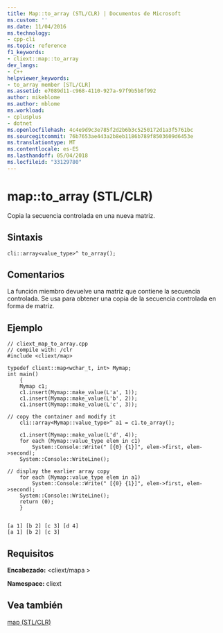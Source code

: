 ```yaml
---
title: Map::to_array (STL/CLR) | Documentos de Microsoft
ms.custom: ''
ms.date: 11/04/2016
ms.technology:
- cpp-cli
ms.topic: reference
f1_keywords:
- cliext::map::to_array
dev_langs:
- C++
helpviewer_keywords:
- to_array member [STL/CLR]
ms.assetid: e7089d11-c968-4110-927a-97f9b5b8f992
author: mikeblome
ms.author: mblome
ms.workload:
- cplusplus
- dotnet
ms.openlocfilehash: 4c4e9d9c3e785f2d2b6b3c5250172d1a3f5761bc
ms.sourcegitcommit: 76b7653ae443a2b8eb1186b789f8503609d6453e
ms.translationtype: MT
ms.contentlocale: es-ES
ms.lasthandoff: 05/04/2018
ms.locfileid: "33129780"
---
```

# <a name="maptoarray-stlclr"></a>map::to_array (STL/CLR)
Copia la secuencia controlada en una nueva matriz.  
  
## <a name="syntax"></a>Sintaxis  
  
```  
cli::array<value_type>^ to_array();  
```  
  
## <a name="remarks"></a>Comentarios  
 La función miembro devuelve una matriz que contiene la secuencia controlada. Se usa para obtener una copia de la secuencia controlada en forma de matriz.  
  
## <a name="example"></a>Ejemplo  
  
```  
// cliext_map_to_array.cpp   
// compile with: /clr   
#include <cliext/map>   
  
typedef cliext::map<wchar_t, int> Mymap;   
int main()   
    {   
    Mymap c1;   
    c1.insert(Mymap::make_value(L'a', 1));   
    c1.insert(Mymap::make_value(L'b', 2));   
    c1.insert(Mymap::make_value(L'c', 3));   
  
// copy the container and modify it   
    cli::array<Mymap::value_type>^ a1 = c1.to_array();   
  
    c1.insert(Mymap::make_value(L'd', 4));   
    for each (Mymap::value_type elem in c1)   
        System::Console::Write(" [{0} {1}]", elem->first, elem->second);   
    System::Console::WriteLine();   
  
// display the earlier array copy   
    for each (Mymap::value_type elem in a1)   
        System::Console::Write(" [{0} {1}]", elem->first, elem->second);   
    System::Console::WriteLine();   
    return (0);   
    }  
  
```  
  
```Output  
[a 1] [b 2] [c 3] [d 4]  
[a 1] [b 2] [c 3]  
```  
  
## <a name="requirements"></a>Requisitos  
 **Encabezado:** \<cliext/mapa >  
  
 **Namespace:** cliext  
  
## <a name="see-also"></a>Vea también  
 [map (STL/CLR)](../dotnet/map-stl-clr.md)